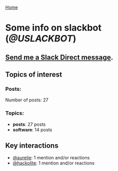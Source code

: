 [Home](https://kelu124.github.io/echommunity/)

# Some info on __slackbot__ (_@USLACKBOT_)


## [Send me a Slack Direct message](https://echopen.slack.com/messages/@slackbot/).

## Topics of interest

### Posts: 

Number of posts: 27

### Topics:

* __posts__: 27 posts
* __software__: 14 posts

## Key interactions 

* [@aurelie](./U37GZRZU6.md): 1 mention and/or reactions
* [@hackolite](./U20C8CKTL.md): 1 mention and/or reactions

